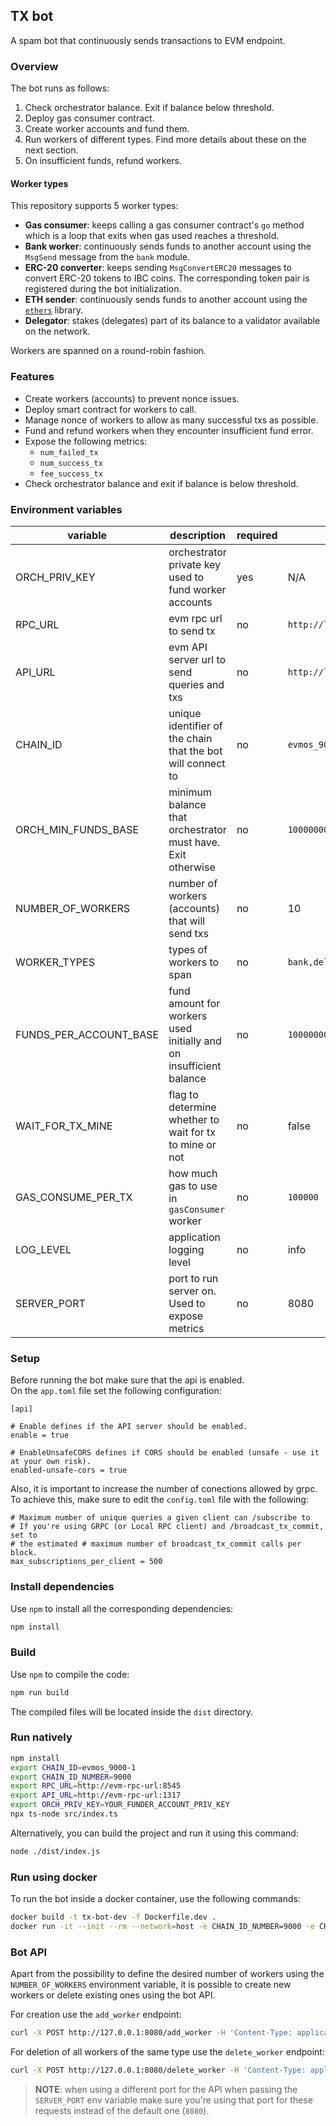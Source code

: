 ## TX bot

A spam bot that continuously sends transactions to EVM endpoint.

### Overview

The bot runs as follows:

1.  Check orchestrator balance. Exit if balance below threshold.
2.  Deploy gas consumer contract.
3.  Create worker accounts and fund them.
4.  Run workers of different types. Find more details about these on the next section.
5.  On insufficient funds, refund workers.

#### Worker types

This repository supports 5 worker types:

- **Gas consumer**: keeps calling a gas consumer contract's `go` method which is a loop that exits when gas used reaches a threshold.
- **Bank worker**: continuously sends funds to another account using the `MsgSend` message from the `bank` module.
- **ERC-20 converter**: keeps sending `MsgConvertERC20` messages to convert ERC-20 tokens to IBC coins.
  The corresponding token pair is registered during the bot initialization.
- **ETH sender**: continuously sends funds to another account using the [`ethers`](https://docs.ethers.org/v6/) library.
- **Delegator**: stakes (delegates) part of its balance to a validator available on the network.

Workers are spanned on a round-robin fashion.

### Features

- Create workers (accounts) to prevent nonce issues.
- Deploy smart contract for workers to call.
- Manage nonce of workers to allow as many successful txs as possible.
- Fund and refund workers when they encounter insufficient fund error.
- Expose the following metrics:
  - `num_failed_tx`
  - `num_success_tx`
  - `fee_success_tx`
- Check orchestrator balance and exit if balance is below threshold.

### Environment variables

| variable               | description                                                        | required | default                                          |
| ---------------------- | ------------------------------------------------------------------ | -------- | ------------------------------------------------ |
| ORCH_PRIV_KEY          | orchestrator private key used to fund worker accounts              | yes      | N/A                                              |
| RPC_URL                | evm rpc url to send tx                                             | no       | `http://localhost:8545`                          |
| API_URL                | evm API server url to send queries and txs                         | no       | `http://localhost:1317`                          |
| CHAIN_ID               | unique identifier of the chain that the bot will connect to        | no       | `evmos_9000-1`                                   |
| ORCH_MIN_FUNDS_BASE    | minimum balance that orchestrator must have. Exit otherwise        | no       | `10000000000000000000`                           |
| NUMBER_OF_WORKERS      | number of workers (accounts) that will send txs                    | no       | 10                                               |
| WORKER_TYPES           | types of workers to span                                           | no       | `bank,delegate,gasConsumer,converter,ethSender` |
| FUNDS_PER_ACCOUNT_BASE | fund amount for workers used initially and on insufficient balance | no       | `1000000000000000000`                            |
| WAIT_FOR_TX_MINE       | flag to determine whether to wait for tx to mine or not            | no       | false                                            |
| GAS_CONSUME_PER_TX     | how much gas to use in `gasConsumer` worker                         | no       | `100000`                                         |
| LOG_LEVEL              | application logging level                                          | no       | info                                             |
| SERVER_PORT            | port to run server on. Used to expose metrics                      | no       | 8080                                             |

### Setup

Before running the bot make sure that the api is enabled.  
On the `app.toml` file set the following configuration:

```shell
[api]

# Enable defines if the API server should be enabled.
enable = true

# EnableUnsafeCORS defines if CORS should be enabled (unsafe - use it at your own risk).
enabled-unsafe-cors = true
```

Also, it is important to increase the number of conections allowed by grpc.
To achieve this, make sure to edit the `config.toml` file with the following:

```shell
# Maximum number of unique queries a given client can /subscribe to
# If you're using GRPC (or Local RPC client) and /broadcast_tx_commit, set to
# the estimated # maximum number of broadcast_tx_commit calls per block.
max_subscriptions_per_client = 500
```

### Install dependencies

Use `npm` to install all the corresponding dependencies:

```bash
npm install
```

### Build

Use `npm` to compile the code:

```bash
npm run build
```

The compiled files will be located inside the `dist` directory.

### Run natively

```bash
npm install
export CHAIN_ID=evmos_9000-1
export CHAIN_ID_NUMBER=9000
export RPC_URL=http://evm-rpc-url:8545
export API_URL=http://evm-rpc-url:1317
export ORCH_PRIV_KEY=YOUR_FUNDER_ACCOUNT_PRIV_KEY
npx ts-node src/index.ts
```

Alternatively, you can build the project and run it using this command:

```bash
node ./dist/index.js
```

### Run using docker

To run the bot inside a docker container, use the following commands:

```bash
docker build -t tx-bot-dev -f Dockerfile.dev .
docker run -it --init --rm --network=host -e CHAIN_ID_NUMBER=9000 -e CHAIN_ID=evmos_9000-1 -e API_URL=http://evm-rpc-url:1317 -e RPC_URL=http://localhost:8545 -e ORCH_PRIV_KEY=YOUR_FUNDER_ACCOUNT_PRIV_KEY tx-bot-dev
```

### Bot API

Apart from the possibility to define the desired number of workers using the
`NUMBER_OF_WORKERS` environment variable, it is possible to create new workers or 
delete existing ones using the bot API.

For creation use the `add_worker` endpoint:

```bash
curl -X POST http://127.0.0.1:8080/add_worker -H 'Content-Type: application/json' -d '{"worker":"converter", "params":{""}}'
```

For deletion of all workers of the same type use the `delete_worker` endpoint:

```bash
curl -X POST http://127.0.0.1:8080/delete_worker -H 'Content-Type: application/json' -d '{"worker":"converter"}'
```

>**NOTE**: when using a different port for the API when passing the `SERVER_PORT` env variable
>make sure you're using that port for these requests instead of the default one (`8080`).
